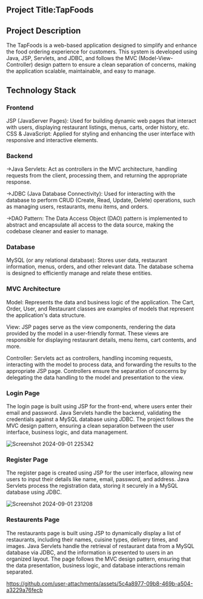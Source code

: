 <h2>Project Title:TapFoods</h2>

<h2>Project Description</h2>

The TapFoods is a web-based application designed to simplify and enhance the food ordering experience for customers.
This system is developed using Java, JSP, Servlets, and JDBC, and follows the MVC (Model-View-Controller) design pattern to ensure a 
clean separation of concerns, making the application scalable, maintainable, and easy to manage.

<h2>Technology Stack</h2>

<h3>Frontend</h3>

JSP (JavaServer Pages): Used for building dynamic web pages that interact with users, displaying restaurant listings, menus, carts, order history, etc.
CSS & JavaScript: Applied for styling and enhancing the user interface with responsive and interactive elements.

<h3>Backend</h3>

->Java Servlets: Act as controllers in the MVC architecture, handling requests from the client, processing them, and returning the appropriate response.

->JDBC (Java Database Connectivity): Used for interacting with the database to perform CRUD (Create, Read, Update, Delete) operations, such as managing users, restaurants, menu items, and orders.

->DAO Pattern: The Data Access Object (DAO) pattern is implemented to abstract and encapsulate all access to the data source, making the codebase cleaner and easier to manage.

<h3>Database</h3>

MySQL (or any relational database): Stores user data, restaurant information, menus, orders, and other relevant data. 
The database schema is designed to efficiently manage and relate these entities.

<h3>MVC Architecture</h3>

Model: Represents the data and business logic of the application. The Cart, Order, User, and Restaurant classes are examples of models that represent the application's data structure.

View: JSP pages serve as the view components, rendering the data provided by the model in a user-friendly format. These views are responsible for displaying restaurant details, menu items, cart contents, and more.

Controller: Servlets act as controllers, handling incoming requests, interacting with the model to process data, and forwarding the results to the appropriate JSP page. Controllers ensure the separation of concerns by delegating the data handling to the model and presentation to the view.

<h3>Login Page</h3>

The login page is built using JSP for the front-end, where users enter their email and password. Java Servlets handle the backend, validating the credentials against a MySQL database using JDBC. The project follows the MVC design pattern, ensuring a clean separation between the user interface, business logic, and data management.

![Screenshot 2024-09-01 225342](https://github.com/user-attachments/assets/4b31cc8c-f6ce-4429-9e3e-ea5cc88f21ee)


<h3>Register Page</h3>
The register page is created using JSP for the user interface, allowing new users to input their details like name, email, password, and address. Java Servlets process the registration data, storing it securely in a MySQL database using JDBC.

![Screenshot 2024-09-01 231208](https://github.com/user-attachments/assets/3546a3a0-2b88-4ce2-87cc-b37d5aafcd33)


<h3>Restaurents Page</h3>

The restaurants page is built using JSP to dynamically display a list of restaurants, including their names, cuisine types, delivery times, and images. Java Servlets handle the retrieval of restaurant data from a MySQL database via JDBC, and the information is presented to users in an organized layout. The page follows the MVC design pattern, ensuring that the data presentation, business logic, and database interactions remain separated.

https://github.com/user-attachments/assets/5c4a8977-09b8-469b-a504-a3229a76fecb




